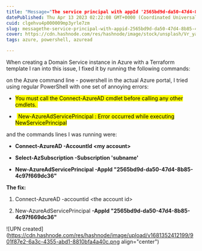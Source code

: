 ```yaml
---
title: "Message="The service principal with appId '2565bd9d-da50-47d4-8b85-4c97f669dc36' could not be found in the Azure Active Directory tenant. Please retry"
datePublished: Thu Apr 13 2023 02:22:08 GMT+0000 (Coordinated Universal Time)
cuid: clgehvu4p000009mp3yrle7zm
slug: messagethe-service-principal-with-appid-2565bd9d-da50-47d4-8b85-4c97f669dc36-could-not-be-found-in-the-azure-active-directory-tenant-please-retry
cover: https://cdn.hashnode.com/res/hashnode/image/stock/unsplash/Vr_yaCXzLP0/upload/e9cff39a9020075936827569416d33e0.jpeg
tags: azure, powershell, azuread

---
```


When creating a Domain Service instance in Azure with a Terraform template I ran into this issue, I fixed it by running the following commands:

on the Azure command line - powershell in the actual Azure portal, I tried using regular PowerShell with one set of annoying errors:

* <mark>You must call the Connect-AzureAD cmdlet before calling any other cmdlets.&nbsp;</mark> 
    
*  <mark>&nbsp;New-AzureAdServicePrincipal : Error occurred while executing NewServicePrincipal</mark>
    

and the commands lines I was running were:

* **Connect-AzureAD -AccountId &lt;my account&gt;**
    
* **Select-AzSubscription -Subscription 'subname'**
    
* **New-AzureAdServicePrincipal -AppId "2565bd9d-da50-47d4-8b85-4c97f669dc36"** 
    

**The fix:**

1. Connect-AzureAD -accountid &lt;the account id&gt;
    
2. New-AzureAdServicePrincipal **\-AppId "2565bd9d-da50-47d4-8b85-4c97f669dc36"** 
    

![UPN created](https://cdn.hashnode.com/res/hashnode/image/upload/v1681352412199/901f87e2-6a3c-4355-abd1-8810bfa4a40c.png align="center")